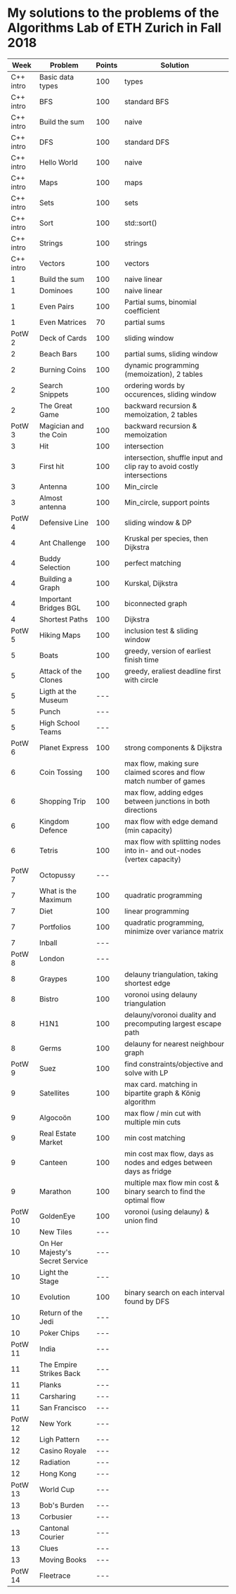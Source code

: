 # My solutions to the problems of the Algorithms Lab of ETH Zurich in Fall 2018

| Week      | Problem                         | Points | Solution                                                               |
| --------- | ------------------------------- | ------ | ---------------------------------------------------------------------- |
| C++ intro | Basic data types                | 100    | types                                                                  |
| C++ intro | BFS                             | 100    | standard BFS                                                           |
| C++ intro | Build the sum                   | 100    | naive                                                                  |
| C++ intro | DFS                             | 100    | standard DFS                                                           |
| C++ intro | Hello World                     | 100    | naive                                                                  |
| C++ intro | Maps                            | 100    | maps                                                                   |
| C++ intro | Sets                            | 100    | sets                                                                   |
| C++ intro | Sort                            | 100    | std::sort()                                                            |
| C++ intro | Strings                         | 100    | strings                                                                |
| C++ intro | Vectors                         | 100    | vectors                                                                |
| 1         | Build the sum                   | 100    | naive linear                                                           |
| 1         | Dominoes                        | 100    | naive linear                                                           |
| 1         | Even Pairs                      | 100    | Partial sums, binomial coefficient                                     |
| 1         | Even Matrices                   | 70     | partial sums                                                           |
| PotW 2    | Deck of Cards                   | 100    | sliding window                                                         |
| 2         | Beach Bars                      | 100    | partial sums, sliding window                                           |
| 2         | Burning Coins                   | 100    | dynamic programming (memoization), 2 tables                            |
| 2         | Search Snippets                 | 100    | ordering words by occurences, sliding window                           |
| 2         | The Great Game                  | 100    | backward recursion & memoization, 2 tables                             |
| PotW 3    | Magician and the Coin           | 100    | backward recursion & memoization                                       |
| 3         | Hit                             | 100    | intersection                                                           |
| 3         | First hit                       | 100    | intersection, shuffle input and clip ray to avoid costly intersections |
| 3         | Antenna                         | 100    | Min_circle                                                             |
| 3         | Almost antenna                  | 100    | Min_circle, support points                                             |
| PotW 4    | Defensive Line                  | 100    | sliding window & DP                                                    |
| 4         | Ant Challenge                   | 100    | Kruskal per species, then Dijkstra                                     |
| 4         | Buddy Selection                 | 100    | perfect matching                                                       |
| 4         | Building a Graph                | 100    | Kurskal, Dijkstra                                                      |
| 4         | Important Bridges BGL           | 100    | biconnected graph                                                      |
| 4         | Shortest Paths                  | 100    | Dijkstra                                                               |
| PotW 5    | Hiking Maps                     | 100    | inclusion test & sliding window                                        |
| 5         | Boats                           | 100    | greedy, version of earliest finish time                                |
| 5         | Attack of the Clones            | 100    | greedy, eraliest deadline first with circle                            |
| 5         | Ligth at the Museum             | ---    |                                                                        |
| 5         | Punch                           | ---    |                                                                        |
| 5         | High School Teams               | ---    |                                                                        |
| PotW 6    | Planet Express                  | 100    | strong components & Dijkstra                                           |
| 6         | Coin Tossing                    | 100    | max flow, making sure claimed scores and flow match number of games    |
| 6         | Shopping Trip                   | 100    | max flow, adding edges between junctions in both directions            |
| 6         | Kingdom Defence                 | 100    | max flow with edge demand (min capacity)                               |
| 6         | Tetris                          | 100    | max flow with splitting nodes into in- and out-nodes (vertex capacity) |
| PotW 7    | Octopussy                       | ---    |                                                                        |
| 7         | What is the Maximum             | 100    | quadratic programming                                                  |
| 7         | Diet                            | 100    | linear programming                                                     |
| 7         | Portfolios                      | 100    | quadratic programming, minimize over variance matrix                   |
| 7         | Inball                          | ---    |                                                                        |
| PotW 8    | London                          | ---    |                                                                        |
| 8         | Graypes                         | 100    | delauny triangulation, taking shortest edge                            |
| 8         | Bistro                          | 100    | voronoi using delauny triangulation                                    |
| 8         | H1N1                            | 100    | delauny/voronoi duality and precomputing largest escape path           |
| 8         | Germs                           | 100    | delauny for nearest neighbour graph                                    |
| PotW 9    | Suez                            | 100    | find constraints/objective and solve with LP                           |
| 9         | Satellites                      | 100    | max card. matching in bipartite graph & König algorithm                |
| 9         | Algocoön                        | 100    | max flow / min cut with multiple min cuts                              |
| 9         | Real Estate Market              | 100    | min cost matching                                                      |
| 9         | Canteen                         | 100    | min cost max flow, days as nodes and edges between days as fridge      |
| 9         | Marathon                        | 100    | multiple max flow min cost & binary search to find the optimal flow    |
| PotW 10   | GoldenEye                       | 100    | voronoi (using delauny) & union find                                   |
| 10        | New Tiles                       | ---    |                                                                        |
| 10        | On Her Majesty's Secret Service | ---    |                                                                        |
| 10        | Light the Stage                 | ---    |                                                                        |
| 10        | Evolution                       | 100    | binary search on each interval found by DFS                            |
| 10        | Return of the Jedi              | ---    |                                                                        |
| 10        | Poker Chips                     | ---    |                                                                        |
| PotW 11   | India                           | ---    |                                                                        |
| 11        | The Empire Strikes Back         | ---    |                                                                        |
| 11        | Planks                          | ---    |                                                                        |
| 11        | Carsharing                      | ---    |                                                                        |
| 11        | San Francisco                   | ---    |                                                                        |
| PotW 12   | New York                        | ---    |                                                                        |
| 12        | Ligh Pattern                    | ---    |                                                                        |
| 12        | Casino Royale                   | ---    |                                                                        |
| 12        | Radiation                       | ---    |                                                                        |
| 12        | Hong Kong                       | ---    |                                                                        |
| PotW 13   | World Cup                       | ---    |                                                                        |
| 13        | Bob's Burden                    | ---    |                                                                        |
| 13        | Corbusier                       | ---    |                                                                        |
| 13        | Cantonal Courier                | ---    |                                                                        |
| 13        | Clues                           | ---    |                                                                        |
| 13        | Moving Books                    | ---    |                                                                        |
| PotW 14   | Fleetrace                       | ---    |                                                                        |